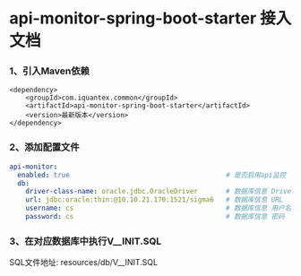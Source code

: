 # api-monitor-spring-boot-starter 接入文档

### 1、引入Maven依赖
```
<dependency>
    <groupId>com.iquantex.common</groupId>
    <artifactId>api-monitor-spring-boot-starter</artifactId>
    <version>最新版本</version>
</dependency>
```

### 2、添加配置文件
```yaml
api-monitor:
  enabled: true                                       # 是否启用api监控
  db:
    driver-class-name: oracle.jdbc.OracleDriver       # 数据库信息 DriverClassName
    url: jdbc:oracle:thin:@10.10.21.170:1521/sigma6   # 数据库信息 URL
    username: cs                                      # 数据库信息 用户名
    password: cs                                      # 数据库信息 密码
```

### 3、在对应数据库中执行V__INIT.SQL
SQL文件地址: resources/db/V__INIT.SQL
